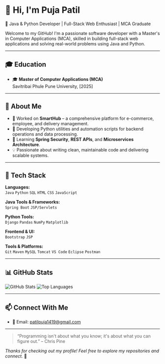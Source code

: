 # 👋 Hi, I'm Puja Patil

🎯 Java & Python Developer | Full-Stack Web Enthusiast | MCA Graduate

Welcome to my GitHub! I'm a passionate software developer with a Master's in Computer Applications (MCA), skilled in building full-stack web applications and solving real-world problems using Java and Python.

---

## 🎓 Education

- 🎓 **Master of Computer Applications (MCA)**  
  Savitribai Phule Pune University, [2025]

---

## 🚀 About Me

- 🔭 Worked on **SmartHub** – a comprehensive platform for e-commerce, employee, and delivery management.
- 🐍 Developing Python utilities and automation scripts for backend operations and data processing.
- 🌱 Learning **Spring Security**, **REST APIs**, and **Microservices Architecture**.
- 💡 Passionate about writing clean, maintainable code and delivering scalable systems.

---

## 🧰 Tech Stack

**Languages:**  
`Java` `Python` `SQL` `HTML` `CSS` `JavaScript`

**Java Tools & Frameworks:**  
`Spring Boot`  `JSP/Servlets`

**Python Tools:**  
 `Django` `Pandas` `NumPy` `Matplotlib`

**Frontend & UI:**  
`Bootstrap` `JSP` 

**Tools & Platforms:**  
`Git` `Maven` `MySQL` `Tomcat` `VS Code` `Eclipse` `Postman`

---

## 📊 GitHub Stats

![GitHub Stats](https://github-readme-stats.vercel.app/api?username=PiyuG&show_icons=true&theme=radical)
![Top Languages](https://github-readme-stats.vercel.app/api/top-langs/?username=PiyuG&layout=compact&theme=radical)

---

## 📫 Connect With Me

- 📧 Email: patilpuja1419@gmail.com

---

> “Programming isn't about what you know; it's about what you can figure out.” – Chris Pine

_Thanks for checking out my profile! Feel free to explore my repositories and connect._ 🚀
